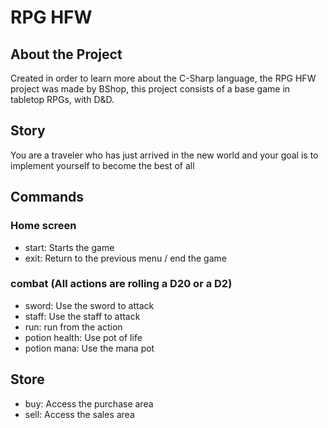 # RPG HFW

## About the Project
Created in order to learn more about the C-Sharp language, the RPG HFW project was made by BShop, this project consists of a base game in tabletop RPGs, with D&D.

## Story
You are a traveler who has just arrived in the new world and your goal is to implement yourself to become the best of all

## Commands

### Home screen

- start: Starts the game
- exit: Return to the previous menu / end the game

### combat (All actions are rolling a D20 or a D2)
 - sword: Use the sword to attack
 - staff: Use the staff to attack
 - run: run from the action
 - potion health: Use pot of life
 - potion mana: Use the mana pot

## Store
 - buy: Access the purchase area
 - sell: Access the sales area